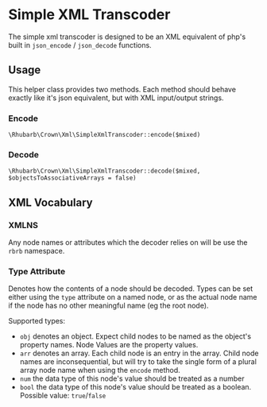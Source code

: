 Simple XML Transcoder
============

The simple xml transcoder is designed to be an XML equivalent of php's built in `json_encode` / `json_decode` functions.

## Usage

This helper class provides two methods. Each method should behave exactly like it's json equivalent, 
but with XML input/output strings. 

### Encode

`\Rhubarb\Crown\Xml\SimpleXmlTranscoder::encode($mixed)`

### Decode

`\Rhubarb\Crown\Xml\SimpleXmlTranscoder::decode($mixed, $objectsToAssociativeArrays = false)`

## XML Vocabulary

### XMLNS

Any node names or attributes which the decoder relies on will be use the `rbrb` namespace.

### Type Attribute

Denotes how the contents of a node should be decoded. 
Types can be set either using the `type` attribute on a named node,
or as the actual node name if the node has no other meaningful name (eg the root node). 

Supported types:
* `obj` denotes an object. Expect child nodes to be named as the object's property names. 
Node Values are the property values.
* `arr` denotes an array. Each child node is an entry in the array. Child node names are inconsequential,
but will try to take the single form of a plural array node name when using the `encode` method. 
* `num` the data type of this node's value should be treated as a number
* `bool` the data type of this node's value should be treated as a boolean. Possible value: `true`/`false`
